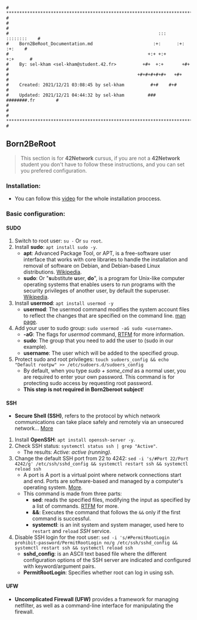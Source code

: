 ```
# **************************************************************************** #
#                                                                              #
#                                                         :::      ::::::::    #
#    Born2BeRoot_Documentation.md                       :+:      :+:    :+:    #
#                                                     +:+ +:+         +:+      #
#    By: sel-kham <sel-kham@student.42.fr>          +#+  +:+       +#+         #
#                                                 +#+#+#+#+#+   +#+            #
#    Created: 2021/12/21 03:08:45 by sel-kham          #+#    #+#              #
#    Updated: 2021/12/21 04:44:32 by sel-kham         ###   ########.fr        #
#                                                                              #
# **************************************************************************** #
```
## Born2BeRoot
> This section is for **42Network** cursus, if you are not a **42Network** student you don't have to follow these instructions, and you can set you prefered configuration.
### Installation:
* You can follow this [video](https://www.youtube.com/watch?v=2w-2MX5QrQw) for the whole installation proccess.
### Basic configuration:
#### SUDO
1. Switch to root user: ```su -``` Or ```su root```.
2. Install **sudo**: ```apt install sudo -y```.
    - **apt**: Advanced Package Tool, or APT, is a free-software user interface that works with core libraries to handle the installation and removal of software on Debian, and Debian-based Linux distributions. [Wikipedia](https://en.wikipedia.org/wiki/APT_(software)).
    - **sudo**: Or "**s**ubstitute **u**ser, **do**", is a program for Unix-like computer operating systems that enables users to run programs with the security privileges of another user, by default the superuser. [Wikipedia](https://en.wikipedia.org/wiki/Sudo).
2. Install **usermod**: ```apt install usermod -y```
    - **usermod**: The usermod command modifies the system account files to reflect the changes that are specified on the command line. [man page](https://linux.die.net/man/8/usermod).
3. Add your user to sudo group: ```sudo usermod -aG sudo <username>```.
    - **-aG**: The flags for *usermod* command, [RTFM](https://linux.die.net/man/8/usermod) for more information.
    - **sudo**: The group that you need to add the user to (sudo in our example).
    - **username**: The user which will be added to the specified group.
4. Protect sudo and root privileges: ```touch sudoers_config && echo "Default rootpw" >> /etc/sudoers.d/sudoers_config```
    - By default, when you type *sudo + some_cmd* as a normal user, you are required to enter your own password. This command is for protecting sudo access by requesting root password.
    - **This step is not required in Born2beroot subject**!
#### SSH
* **Secure Shell (SSH)**, refers to the protocol by which network communications can take place safely and remotely via an unsecured network... [More](https://www.n-able.com/blog/ssh-network-protocol-overview)
1. Install **OpenSSH**: ```apt install openssh-server -y```.
2. Check SSH status: ```systemctl status ssh | grep "Active"```.
    - The results: *Active: active (running)*.
3. Change the default SSH port from 22 to 4242: ```sed -i 's/#Port 22/Port 4242/g' /etc/ssh/sshd_config && systemctl restart ssh && systemctl reload ssh```
    - A port is A port is a virtual point where network connections start and end. Ports are software-based and managed by a computer's operating system. [More](https://www.cloudflare.com/learning/network-layer/what-is-a-computer-port/).
    - This command is made from three parts:
        - **sed**: reads the specified files, modifying the input as specified by a list of commands. [RTFM](https://linux.die.net/man/1/sed) for more.
        - **&&**: Executes the command that follows the ```&&``` only if the first command is successful.
        - **systemctl**: is an init system and system manager, used here to ```restart``` and ```reload``` *SSH* service.
4. Disable SSH login for the root user: ```sed -i 's/#PermitRootLogin prohibit-password/PermitRootLogin no/g /etc/ssh/sshd_config && systemctl restart ssh && systemctl reload ssh```
    - **sshd_config**: is an ASCII text based file where the different configuration options of the SSH server are indicated and configured with keyword/argument pairs.
    - **PermitRootLogin**: Specifies whether root can log in using ssh.
#### UFW
* **Uncomplicated Firewall (UFW)** provides a framework for managing netfilter, as well as a command-line interface for manipulating the firewall.